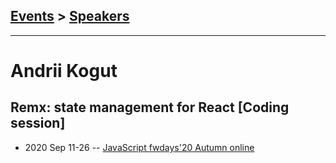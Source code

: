 ## [Events](../README.md) > [Speakers](../speakers.md)
---

# Andrii Kogut

## Remx: state management for React [Coding session]
- 2020 Sep 11-26 -- [JavaScript fwdays&#39;20 Autumn online](https://youtu.be/Om84ZLbRop8)    
